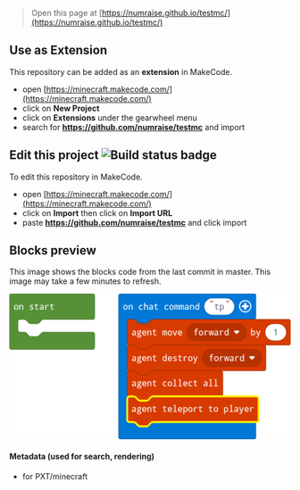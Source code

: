 
> Open this page at [https://numraise.github.io/testmc/](https://numraise.github.io/testmc/)

## Use as Extension

This repository can be added as an **extension** in MakeCode.

* open [https://minecraft.makecode.com/](https://minecraft.makecode.com/)
* click on **New Project**
* click on **Extensions** under the gearwheel menu
* search for **https://github.com/numraise/testmc** and import

## Edit this project ![Build status badge](https://github.com/numraise/testmc/workflows/MakeCode/badge.svg)

To edit this repository in MakeCode.

* open [https://minecraft.makecode.com/](https://minecraft.makecode.com/)
* click on **Import** then click on **Import URL**
* paste **https://github.com/numraise/testmc** and click import

## Blocks preview

This image shows the blocks code from the last commit in master.
This image may take a few minutes to refresh.

![A rendered view of the blocks](https://github.com/numraise/testmc/raw/master/.github/makecode/blocks.png)

#### Metadata (used for search, rendering)

* for PXT/minecraft
<script src="https://makecode.com/gh-pages-embed.js"></script><script>makeCodeRender("{{ site.makecode.home_url }}", "{{ site.github.owner_name }}/{{ site.github.repository_name }}");</script>
